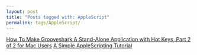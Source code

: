 ```yaml
---
layout: post
title: "Posts tagged with: AppleScript"
permalink: tags/AppleScript/
---
```

[How To Make Grooveshark A Stand-Alone Application with Hot Keys, Part 2 of 2 for Mac Users](/2011/08/how-to-make-grooveshark-stand-alone_11)
[A Simple AppleScripting Tutorial](/2011/07/applescripting)
